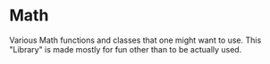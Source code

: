 # Math
 Various Math functions and classes that one might want to use. This "Library" is made mostly for fun other than to be actually used.
